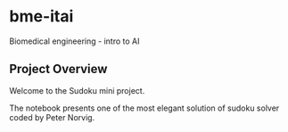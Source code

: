 # bme-itai
Biomedical engineering - intro to AI
## Project Overview

Welcome to the Sudoku mini project.

The notebook presents one of the most elegant solution of sudoku solver coded by Peter Norvig.
